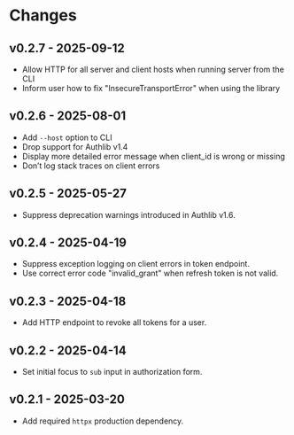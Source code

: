# Changes

## v0.2.7 - 2025-09-12

- Allow HTTP for all server and client hosts when running server from the CLI
- Inform user how to fix "InsecureTransportError" when using the library

## v0.2.6 - 2025-08-01

- Add `--host` option to CLI
- Drop support for Authlib v1.4
- Display more detailed error message when client_id is wrong or missing
- Don’t log stack traces on client errors

## v0.2.5 - 2025-05-27

- Suppress deprecation warnings introduced in Authlib v1.6.

## v0.2.4 - 2025-04-19

- Suppress exception logging on client errors in token endpoint.
- Use correct error code "invalid_grant" when refresh token is not valid.

## v0.2.3 - 2025-04-18

- Add HTTP endpoint to revoke all tokens for a user.

## v0.2.2 - 2025-04-14

- Set initial focus to `sub` input in authorization form.

## v0.2.1 - 2025-03-20

- Add required `httpx` production dependency.
